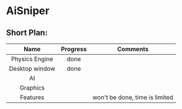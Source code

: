 # AiSniper

## Short Plan:

|       Name      | Progress |            Comments            |
|:---------------:|:--------:|:------------------------------:|
|  Physics Engine |   done   |                                |
| Desktop window  |   done   |                                |
|        AI       |          |                                |
|     Graphics    |          |                                |
|     Features    |          | won't be done, time is limited |


